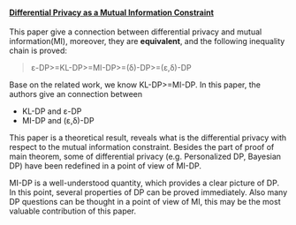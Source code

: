 #### [Differential Privacy as a Mutual Information Constraint](https://arxiv.org/pdf/1608.03677)

This paper give a connection between differential privacy and mutual information(MI), moreover, they are **equivalent**, and the following inequality chain is proved:

> ε-DP>=KL-DP>=MI-DP>=(δ)-DP>=(ε,δ)-DP

Base on the related work, we know KL-DP>=MI-DP. In this paper, the authors give an connection between 

- KL-DP and ε-DP
- MI-DP and (ε,δ)-DP

This paper is a theoretical result, reveals what is the differential privacy with respect to the mutual information constraint. Besides the part of proof of main theorem, some of differential privacy (e.g. Personalized DP, Bayesian DP) have been redefined in a point of view of MI-DP.

MI-DP is a well-understood quantity, which provides a clear picture of DP. In this point, several properties of DP can be proved immediately. Also many DP questions can be thought in a point of view of MI, this may be the most valuable contribution of this paper.

